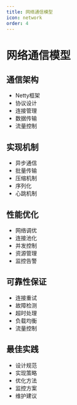 ```yaml
---
title: 网络通信模型
icon: network
order: 4
---
```


# 网络通信模型

## 通信架构
- Netty框架
- 协议设计
- 连接管理
- 数据传输
- 流量控制

## 实现机制
- 异步通信
- 批量传输
- 压缩机制
- 序列化
- 心跳机制

## 性能优化
- 网络调优
- 连接池化
- 并发控制
- 资源管理
- 监控告警

## 可靠性保证
- 连接重试
- 故障检测
- 超时处理
- 负载均衡
- 流量控制

## 最佳实践
- 设计规范
- 实现策略
- 优化方法
- 监控方案
- 维护建议
